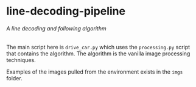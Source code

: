 # line-decoding-pipeline

###### A line decoding and following algorithm

The main script here is `drive_car.py` which uses the `processing.py` script that contains the algorithm. The algorithm is the vanilla image processing techniques.

Examples of the images pulled from the environment exists in the `imgs` folder.
